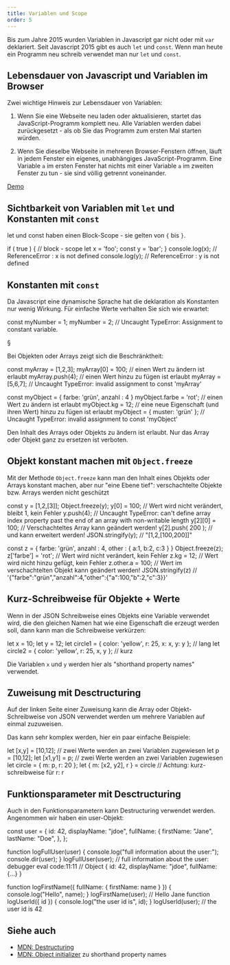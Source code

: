 ```yaml
---
title: Variablen und Scope
order: 5
---
```


Bis zum Jahre 2015 wurden Variablen in Javascript gar nicht oder mit `var` deklariert.
Seit Javascript 2015 gibt es auch `let` und `const`. Wenn man heute ein Programm
neu schreib verwendet man nur `let` und `const`.


## Lebensdauer von Javascript und Variablen im Browser

Zwei wichtige Hinweis zur Lebensdauer von Variablen:

1. Wenn Sie eine Webseite neu laden oder aktualisieren, startet das JavaScript-Programm komplett neu. Alle Variablen werden dabei zurückgesetzt - als ob Sie das Programm zum ersten Mal starten würden.

2. Wenn Sie dieselbe Webseite in mehreren Browser-Fenstern öffnen, läuft in jedem Fenster ein eigenes, unabhängiges JavaScript-Programm. Eine Variable `a` im ersten Fenster hat nichts mit einer Variable `a` im zweiten Fenster zu tun - sie sind völlig getrennt voneinander.

[Demo](/images/applied-js-and-css/no-storage-only.html)


## Sichtbarkeit von Variablen mit `let` und Konstanten mit `const`

let und const haben einen Block-Scope - sie gelten von `{` bis `}`.

<javascript>
  if ( true ) { // block - scope
    let x = 'foo';
    const y = 'bar';
  }
  console.log(x); // ReferenceError : x is not defined
  console.log(y); // ReferenceError : y is not defined
</javascript>


## Konstanten mit `const`

Da Javascript eine dynamische Sprache hat die deklaration als Konstanten
nur wenig Wirkung. Für einfache Werte verhalten Sie sich wie erwartet:

<javascript>
const myNumber = 1;
myNumber = 2;  // Uncaught TypeError: Assignment to constant variable.
</javascript>


§

Bei Objekten oder Arrays zeigt sich die Beschränktheit:

<javascript>
const myArray = [1,2,3];
myArray[0] = 100;  // einen Wert zu ändern ist erlaubt
myArray.push(4);   // einen Wert hinzu zu fügen ist erlaubt
myArray = [5,6,7]; // Uncaught TypeError: invalid assignment to const 'myArray'

const myObject = { farbe: 'grün', anzahl : 4 }
myObject.farbe = 'rot';  // einen Wert zu ändern ist erlaubt
myObject.kg = 12;           // eine neue Eigenschaft (und ihren Wert) hinzu zu fügen ist erlaubt
myObject = { muster: 'grün' }; // Uncaught TypeError: invalid assignment to const 'myObject'
</javascript>

Den Inhalt des Arrays oder Objekts zu ändern ist erlaubt.
Nur das Array oder Objekt ganz zu ersetzen ist verboten.


## Objekt konstant machen mit `Object.freeze`

Mit der Methode `Object.freeze` kann man den Inhalt eines Objekts
oder Arrays konstant machen, aber nur "eine Ebene tief": verschachtelte
Objekte bzw. Arrays werden nicht geschützt

<javascript>
const y = [1,2,[3]];
Object.freeze(y);
y[0] = 100;  // Wert wird nicht verändert, bleibt 1, kein Fehler
y.push(4);   // Uncaught TypeError: can't define array index property past the end of an array with non-writable length
y[2][0] = 100;  // Verschachteltes Array kann geändert werden!
y[2].push( 200 );   //               und kann erweitert werden!
JSON.stringify(y); // "[1,2,[100,200]]"

const z = { farbe: 'grün', anzahl : 4, other : { a:1, b:2, c:3 } }
Object.freeze(z);
z['farbe'] = 'rot'; // Wert wird nicht verändert, kein Fehler
z.kg = 12;          // Wert wird nicht hinzu gefügt, kein Fehler
z.other.a = 100;    // Wert im verschachtelten Objekt kann geändert werden!
JSON.stringify(z)   // '{"farbe":"grün","anzahl":4,"other":{"a":100,"b":2,"c":3}}'
</javascript>

## Kurz-Schreibweise für Objekte + Werte

Wenn in der JSON Schreibweise eines Objekts eine Variable
verwendet wird, die den gleichen Namen hat wie eine Eigenschaft die
erzeugt werden soll, dann kann man die Schreibweise verkürzen:

<javascript>
let x = 10;
let y = 12;
let circle1 = { color: 'yellow', r: 25, x: x, y: y  }; // lang
let circle2 = { color: 'yellow', r: 25, x,    y     }; // kurz
</javascript>

Die Variablen `x` und `y` werden hier als "shorthand property names" verwendet.


## Zuweisung mit Desctructuring

Auf der linken Seite einer Zuweisung kann die Array oder Objekt-Schreibweise
von JSON verwendet werden um mehrere Variablen auf einmal zuzuweisen.

Das kann sehr komplex werden, hier ein paar einfache Beispiele:

<javascript>
let [x,y] = [10,12];  // zwei Werte werden an zwei Variablen zugewiesen
let p     = [10,12];
let [x1,y1] = p;      // zwei Werte werden an zwei Variablen zugewiesen
let circle = { m: p, r: 20 };
let { m: [x2, y2], r } = circle  // Achtung: kurz-schreibweise für r: r
</javascript>

## Funktionsparameter mit Desctructuring

Auch in den Funktionsparametern kann Destructuring verwendet werden.
Angenommen wir haben ein user-Objekt:

<javascript>
const user = {
  id: 42,
  displayName: "jdoe",
  fullName: {
    firstName: "Jane",
    lastName: "Doe",
  },
};

function logFullUser(user) {
  console.log("full information about the user:");
  console.dir(user);
}
logFullUser(user);
// full information about the user: debugger eval code:11:11
// Object { id: 42, displayName: "jdoe", fullName: {…} }

function logFirstName({ fullName: { firstName: name } }) {
  console.log("Hello", name);
}
logFirstName(user); // Hello Jane
function logUserId({ id }) {
  console.log("the user id is", id);
}
logUserId(user); // the user id is 42
</javascript>





## Siehe auch

* [MDN: Destructuring](https://developer.mozilla.org/de/docs/Web/JavaScript/Reference/Operators/Destructuring)
* [MDN: Object initializer](https://developer.mozilla.org/de/docs/Web/JavaScript/Reference/Operators/Object_initializer) zu shorthand property names



